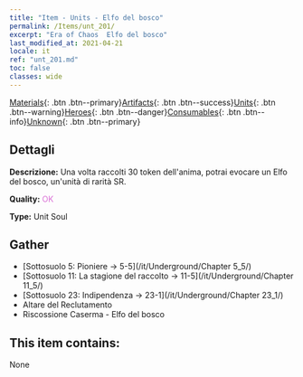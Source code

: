 ```yaml
---
title: "Item - Units - Elfo del bosco"
permalink: /Items/unt_201/
excerpt: "Era of Chaos  Elfo del bosco"
last_modified_at: 2021-04-21
locale: it
ref: "unt_201.md"
toc: false
classes: wide
---
```

 [Materials](/it/Items/){: .btn .btn--primary}[Artifacts](/it/Items/Artifacts/){: .btn .btn--success}[Units](/it/Items/Units/){: .btn .btn--warning}[Heroes](/it/Items/Heroes/){: .btn .btn--danger}[Consumables](/it/Items/Consumables/){: .btn .btn--info}[Unknown](/it/Items/Unknown/){: .btn .btn--primary}

## Dettagli
 **Descrizione:** Una volta raccolti 30 token dell'anima, potrai evocare un Elfo del bosco, un'unità di rarità SR.

 **Quality:** <span style="color: #DA70D6">OK</span>

 **Type:** Unit Soul

## Gather

*    [Sottosuolo 5: Pioniere -> 5-5](/it/Underground/Chapter 5_5/) 
*    [Sottosuolo 11: La stagione del raccolto -> 11-5](/it/Underground/Chapter 11_5/) 
*    [Sottosuolo 23: Indipendenza -> 23-1](/it/Underground/Chapter 23_1/) 
*    Altare del Reclutamento 
*    Riscossione Caserma - Elfo del bosco 

## This item contains:

  None

